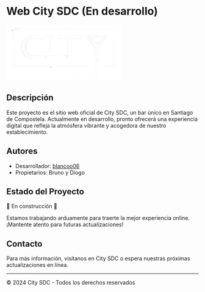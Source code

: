 # Web City SDC (En desarrollo)

![Logo de City SDC](img/citysdc.png)

## Descripción
Este proyecto es el sitio web oficial de City SDC, un bar único en Santiago de Compostela. Actualmente en desarrollo, pronto ofrecerá una experiencia digital que refleja la atmósfera vibrante y acogedora de nuestro establecimiento.

## Autores
- Desarrollador: [blancoo06](https://github.com/danibmos)
- Propietarios: Bruno y Diogo

## Estado del Proyecto
🚧 En construcción 🚧

Estamos trabajando arduamente para traerte la mejor experiencia online. ¡Mantente atento para futuras actualizaciones!

## Contacto
Para más información, visítanos en City SDC o espera nuestras próximas actualizaciones en línea.

---
© 2024 City SDC - Todos los derechos reservados
